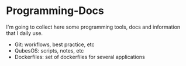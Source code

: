 # Programming-Docs
I'm going to collect here some programming tools, docs and information that I daily use.

* Git: workflows, best practice, etc
* QubesOS: scripts, notes, etc
* Dockerfiles: set of dockerfiles for several applications
